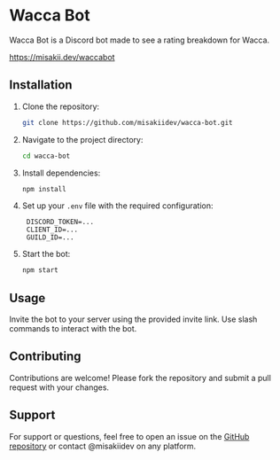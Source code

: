 # Wacca Bot

Wacca Bot is a Discord bot made to see a rating breakdown for Wacca.

https://misakii.dev/waccabot

## Installation

1. Clone the repository:
   ```bash
   git clone https://github.com/misakiidev/wacca-bot.git
   ```
2. Navigate to the project directory:
   ```bash
   cd wacca-bot
   ```
3. Install dependencies:
   ```bash
   npm install
   ```
4. Set up your `.env` file with the required configuration:
   ```env
    DISCORD_TOKEN=...
    CLIENT_ID=...
    GUILD_ID=...
   ```
5. Start the bot:
   ```bash
   npm start
   ```

## Usage

Invite the bot to your server using the provided invite link. Use slash commands to interact with the bot.

## Contributing

Contributions are welcome! Please fork the repository and submit a pull request with your changes.

## Support

For support or questions, feel free to open an issue on the [GitHub repository](https://github.com/misakiidev/wacca-bot) or contact @misakiidev on any platform.
